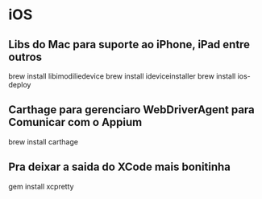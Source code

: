 

# iOS

## Libs do Mac para suporte ao iPhone, iPad entre outros

brew install libimodiliedevice
brew install ideviceinstaller
brew install ios-deploy

## Carthage para gerenciaro WebDriverAgent para Comunicar com o Appium
brew install carthage

## Pra deixar a saida do XCode mais bonitinha
gem install xcpretty